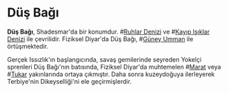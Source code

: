 # Düş Bağı

**Düş Bağı**, Shadesmar'da bir konumdur. #[Ruhlar Denizi](locations/sea-of-souls) ve #[Kayıp Işıklar Denizi](locations/sea-of-lost-lights) ile çevrilidir. Fiziksel Diyar'da Düş Bağı, #[Güney Umman](locations/southern-depths) ile örtüşmektedir.  

Gerçek Issızlık'ın başlangıcında, savaş gemilerinde seyreden Yokelçi sprenleri Düş Bağı'nın batısında, Fiziksel Diyar'da muhtemelen #[Marat](locations/marat) veya #[Tukar](locations/tukar) yakınlarında ortaya çıkmıştır. Daha sonra kuzeydoğuya ilerleyerek Terbiye'nin Dikeyselliği'ni ele geçirmişlerdir.
